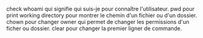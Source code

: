 check
whoami qui signifie qui suis-je pour connaître l'utilisateur.
pwd pour print working directory pour montrer le chemin d'un fichier ou d'un dossier.
chown pour changer owner qui permet de changer les permissions d'un ficher ou dossier.
clear pour changer la premier ligner de commande.

